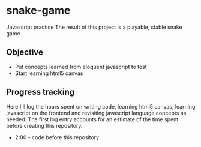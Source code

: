 # snake-game
Javascript practice 
The result of this project is a playable, stable snake game. 

Objective
----------
- Put concepts learned from eloquent javascript to test
- Start learning html5 canvas


Progress tracking
-----------------
Here I'll log the hours spent on writing code, learning html5 canvas, learning javascript on the frontend and revisiting javascript language concepts as needed. The first log entry accounts for an estimate of the time spent before creating this repository.

- 2:00 - code before this repository
